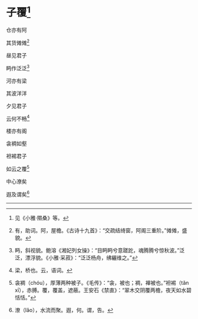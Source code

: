    

# 子覆[^1]

仓亦有阿

其货傩傩[^2]

昼见君子

眄作泛泛[^3]

河亦有梁

其波洋洋

夕见君子

云何不畅[^4]

楼亦有阁

衾裯如壑

袒裼君子

如云之覆[^5]

中心潦矣

遐及谓矣[^6]

* * *

[^1]: 见《小雅·隰桑》等。
[^2]: 有，助词。阿，屋檐。《古诗十九首》：“交疏结绮窗，阿阁三重阶。”傩傩，盛貌。
[^3]: 眄，斜视貌。鲍溶《湘妃列女操》：“目眄眄兮意蹉跎，魂腾腾兮惊秋波。”泛泛，漂浮貌。《小雅·采菽》：“泛泛杨舟，绋纚维之。”
[^4]: 梁，桥也。云，语词。
[^5]: 衾裯（chóu），厚薄两种被子。《毛传》：“衾，被也；裯，襌被也。”袒裼（tǎn xī），赤膊。覆，覆盖，遮蔽。王安石《禁直》：“翠木交阴覆两檐，夜天如水碧恬恬。”
[^6]: 潦（lǎo），水流而聚。遐，何。谓，告。